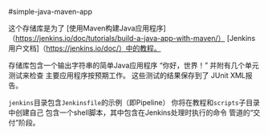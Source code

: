 #simple-java-maven-app

这个存储库是为了
[使用Maven构建Java应用程序]（https://jenkins.io/doc/tutorials/build-a-java-app-with-maven/）
[Jenkins用户文档]（https://jenkins.io/doc/）中的教程。

存储库包含一个输出字符串的简单Java应用程序
“你好，世界！” 并附有几个单元测试来检查
主要应用程序按预期工作。 这些测试的结果保存到了
JUnit XML报告。

`jenkins`目录包含`Jenkinsfile`的示例（即Pipeline）
你将在教程和`scripts`子目录中创建自己
包含一个shell脚本，其中包含在Jenkins处理时执行的命令
管道的“交付”阶段。
